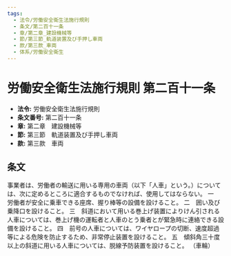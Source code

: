 ```yaml
---
tags:
  - 法令/労働安全衛生法施行規則
  - 条文/第二百十一条
  - 章/第二章_建設機械等
  - 節/第三節_軌道装置及び手押し車両
  - 款/第三款_車両
  - 体系/労働安全衛生
---
```

# 労働安全衛生法施行規則 第二百十一条

- **法令:** 労働安全衛生法施行規則
- **条文番号:** 第二百十一条
- **章:** 第二章　建設機械等
- **節:** 第三節　軌道装置及び手押し車両
- **款:** 第三款　車両

## 条文
事業者は、労働者の輸送に用いる専用の車両（以下「人車」という。）については、次に定めるところに適合するものでなければ、使用してはならない。
一　労働者が安全に乗車できる座席、握り棒等の設備を設けること。
二　囲い及び乗降口を設けること。
三　斜道において用いる巻上げ装置によりけん引される人車については、巻上げ機の運転者と人車のとう乗者とが緊急時に連絡できる設備を設けること。
四　前号の人車については、ワイヤロープの切断、速度超過等による危険を防止するため、非常停止装置を設けること。
五　傾斜角三十度以上の斜道に用いる人車については、脱線予防装置を設けること。
（車輪）

